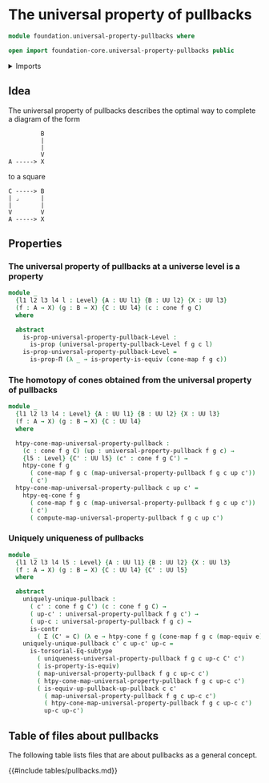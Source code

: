 # The universal property of pullbacks

```agda
module foundation.universal-property-pullbacks where

open import foundation-core.universal-property-pullbacks public
```

<details><summary>Imports</summary>

```agda
open import foundation.cones-over-cospans
open import foundation.dependent-pair-types
open import foundation.equivalences
open import foundation.subtype-identity-principle
open import foundation.universe-levels

open import foundation-core.contractible-types
open import foundation-core.propositions
```

</details>

## Idea

The universal property of pullbacks describes the optimal way to complete a
diagram of the form

```text
         B
         |
         |
         V
A -----> X
```

to a square

```text
C -----> B
| ⌟      |
|        |
V        V
A -----> X
```

## Properties

### The universal property of pullbacks at a universe level is a property

```agda
module _
  {l1 l2 l3 l4 l : Level} {A : UU l1} {B : UU l2} {X : UU l3}
  (f : A → X) (g : B → X) {C : UU l4} (c : cone f g C)
  where

  abstract
    is-prop-universal-property-pullback-Level :
      is-prop (universal-property-pullback-Level f g c l)
    is-prop-universal-property-pullback-Level =
      is-prop-Π (λ _ → is-property-is-equiv (cone-map f g c))
```

### The homotopy of cones obtained from the universal property of pullbacks

```agda
module _
  {l1 l2 l3 l4 : Level} {A : UU l1} {B : UU l2} {X : UU l3}
  (f : A → X) (g : B → X) {C : UU l4}
  where

  htpy-cone-map-universal-property-pullback :
    (c : cone f g C) (up : universal-property-pullback f g c) →
    {l5 : Level} {C' : UU l5} (c' : cone f g C') →
    htpy-cone f g
      ( cone-map f g c (map-universal-property-pullback f g c up c'))
      ( c')
  htpy-cone-map-universal-property-pullback c up c' =
    htpy-eq-cone f g
      ( cone-map f g c (map-universal-property-pullback f g c up c'))
      ( c')
      ( compute-map-universal-property-pullback f g c up c')
```

### Uniquely uniqueness of pullbacks

```agda
module _
  {l1 l2 l3 l4 l5 : Level} {A : UU l1} {B : UU l2} {X : UU l3}
  (f : A → X) (g : B → X) {C : UU l4} {C' : UU l5}
  where

  abstract
    uniquely-unique-pullback :
      ( c' : cone f g C') (c : cone f g C) →
      ( up-c' : universal-property-pullback f g c') →
      ( up-c : universal-property-pullback f g c) →
      is-contr
        ( Σ (C' ≃ C) (λ e → htpy-cone f g (cone-map f g c (map-equiv e)) c'))
    uniquely-unique-pullback c' c up-c' up-c =
      is-torsorial-Eq-subtype
        ( uniqueness-universal-property-pullback f g c up-c C' c')
        ( is-property-is-equiv)
        ( map-universal-property-pullback f g c up-c c')
        ( htpy-cone-map-universal-property-pullback f g c up-c c')
        ( is-equiv-up-pullback-up-pullback c c'
          ( map-universal-property-pullback f g c up-c c')
          ( htpy-cone-map-universal-property-pullback f g c up-c c')
          up-c up-c')
```

## Table of files about pullbacks

The following table lists files that are about pullbacks as a general concept.

{{#include tables/pullbacks.md}}
